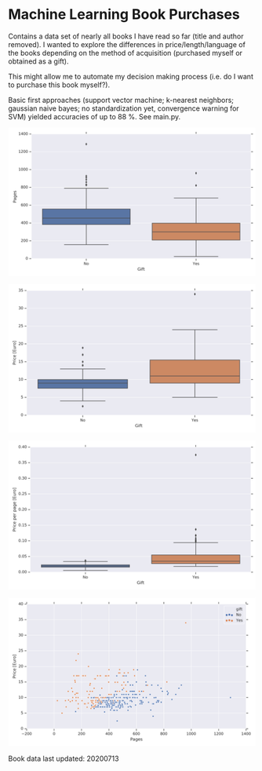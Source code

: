 # Machine Learning Book Purchases

Contains a data set of nearly all books I have read so far (title and author removed). I wanted to explore the differences in price/length/language of the books depending on the method of acquisition (purchased myself or obtained as a gift).

This might allow me to automate my decision making process (i.e. do I want to purchase this book myself?).

Basic first approaches (support vector machine; k-nearest neighbors; gaussian naive bayes; no standardization yet, convergence warning for SVM) yielded accuracies of up to 88 %. See main.py. 

![Pages](img/boxplot_pages.png)

![Price](img/boxplot_price.png)

![Price_per_page](img/boxplot_price_per_page.png)

![Price_pages](img/scatterplot_price_pages.png)

Book data last updated: 20200713
